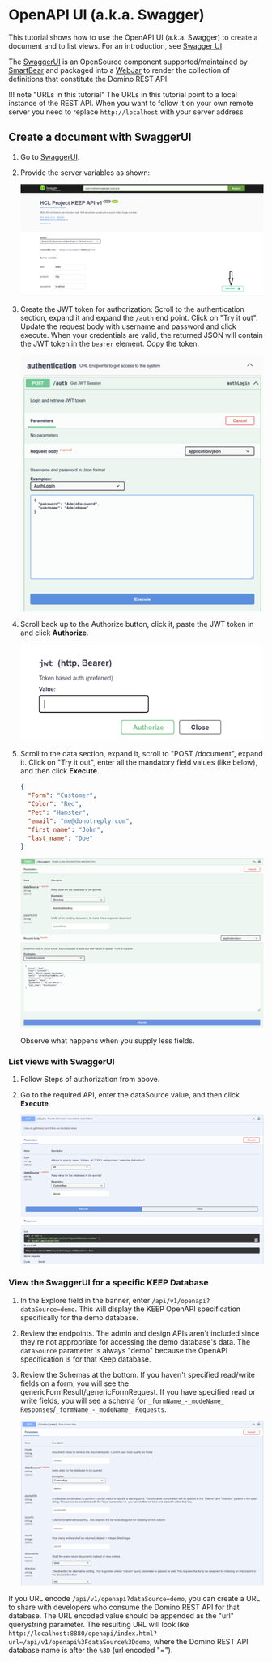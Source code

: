 # OpenAPI UI (a.k.a. Swagger)

This tutorial shows how to use the OpenAPI UI (a.k.a. Swagger) to create a document and to list views. For an introduction, see [Swagger UI](../references/usertools/swagger.md).

The [SwaggerUI](https://github.com/swagger-api/swagger-ui) is an OpenSource component supported/maintained by [SmartBear](https://swagger.io) and packaged into a [WebJar](https://www.webjars.org) to render the collection of definitions that constitute the Domino REST API.

<!-- prettier-ignore -->
!!! note "URLs in this tutorial"
    The URLs in this tutorial point to a local instance of the REST API. When you want to follow it on your own remote server you need to replace `http://localhost` with your server address

## Create a document with SwaggerUI

1. Go to [SwaggerUI](http://localhost:8880/openapi/index.html).

2. Provide the server variables as shown:

      ![JwtToken](../assets/images/TokenJwt.png)

3. Create the JWT token for authorization: Scroll to the authentication section, expand it and expand the `/auth` end point. Click on "Try it out". Update the request body with username and password and click execute. When your credentials are valid, the returned JSON will contain the JWT token in the `bearer` element. Copy the token.

      ![Swagger login](../assets/images/ApiSwaggerLogin.png)

4. Scroll back up to the Authorize button, click it, paste the JWT token in and click **Authorize**.

      ![JwtToken1](../assets/images/TokenJwt1.png)

5. Scroll to the data section, expand it, scroll to "POST /document", expand it. Click on "Try it out", enter all the mandatory field values (like below), and then click **Execute**.

   ```json
   {
     "Form": "Customer",
     "Color": "Red",
     "Pet": "Hamster",
     "email": "me@donotreply.com",
     "first_name": "John",
     "last_name": "Doe"
   }
   ```

   ![SwaggerAPI](../assets/images/ApiSwagger.png)

   Observe what happens when you supply less fields.

### List views with SwaggerUI

1. Follow Steps of authorization from above.

2. Go to the required API, enter the dataSource value, and then click **Execute**.

   ![SwaggerAPIViews](../assets/images/ApiSwaggerViews.png)

### View the SwaggerUI for a specific KEEP Database

1. In the Explore field in the banner, enter `/api/v1/openapi?dataSource=demo`. This will display the KEEP OpenAPI specification specifically for the demo database.

2. Review the endpoints. The admin and design APIs aren't included since they're not appropriate for accessing the demo database's data. The `dataSource` parameter is always "demo" because the OpenAPI specification is for that Keep database.

3. Review the Schemas at the bottom. If you haven't specified read/write fields on a form, you will see the genericFormResult/genericFormRequest. If you have specified read or write fields, you will see a schema for `_formName_-_modeName_ Responses`/`_formName_-_modeName_ Requests`.

   ![SwaggerAPIDatabase](../assets/images/ApiSwaggerDatabase.png)

If you URL encode `/api/v1/openapi?dataSource=demo`, you can create a URL to share with developers who consume the Domino REST API for that database. The URL encoded value should be appended as the "url" querystring parameter. The resulting URL will look like `http://localhost:8880/openapi/index.html?url=/api/v1/openapi%3FdataSource%3Ddemo`, where the Domino REST API database name is after the `%3D` (url encoded "=").
